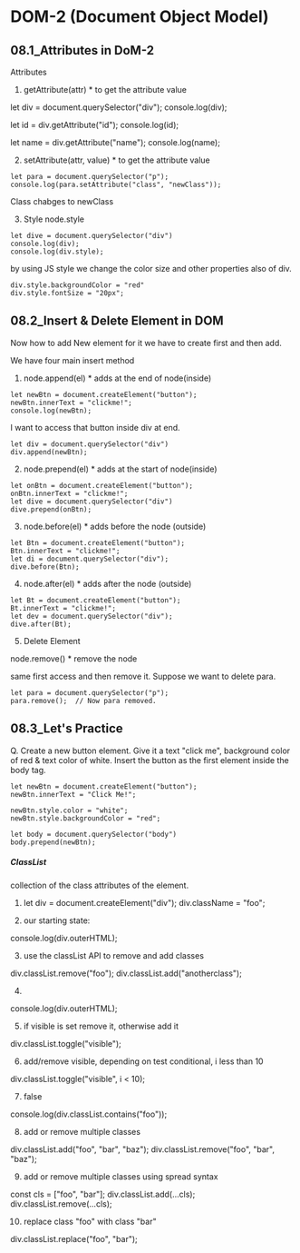 # DOM-2 (Document Object Model)

## 08.1_Attributes in DoM-2

Attributes

1. getAttribute(attr)  * to get the attribute value

let div = document.querySelector("div");
console.log(div);

let id = div.getAttribute("id");
console.log(id);

let name = div.getAttribute("name");
console.log(name);


2. setAttribute(attr, value)  * to get the attribute value
```
let para = document.querySelector("p");
console.log(para.setAttribute("class", "newClass"));
```
Class chabges to newClass


3. Style
node.style
```
let dive = document.querySelector("div")
console.log(div);
console.log(div.style);
```
by using JS style we change the color size and other properties also of div.
```
div.style.backgroundColor = "red"
div.style.fontSize = "20px";
```


## 08.2_Insert & Delete Element in DOM

Now how to add New element 
for it we have to create first and then add.


We have four main insert method 


1. node.append(el) * adds at the end of node(inside)
```
let newBtn = document.createElement("button");
newBtn.innerText = "clickme!";
console.log(newBtn);
```

I want to access that button inside div at end.
```
let div = document.querySelector("div")
div.append(newBtn);
```
2. node.prepend(el) * adds at the start of node(inside)
```
let onBtn = document.createElement("button");
onBtn.innerText = "clickme!";
let dive = document.querySelector("div")
dive.prepend(onBtn);
```
3. node.before(el) * adds before the node (outside)
```
let Btn = document.createElement("button");
Btn.innerText = "clickme!";
let di = document.querySelector("div");
dive.before(Btn);
```
4. node.after(el)  * adds after the node (outside)
```
let Bt = document.createElement("button");
Bt.innerText = "clickme!";
let dev = document.querySelector("div");
dive.after(Bt);
```
5. Delete Element

node.remove()  * remove the node

same first access and then remove it.
Suppose we want to delete para.

```
let para = document.querySelector("p");
para.remove();  // Now para removed.
```


## 08.3_Let's Practice


Q. Create a new button element. Give it a text "click me", background color of red & text color of white.
Insert the button as the first element inside the body tag.

```
let newBtn = document.createElement("button");
newBtn.innerText = "Click Me!";

newBtn.style.color = "white";
newBtn.style.backgroundColor = "red";

let body = document.querySelector("body")
body.prepend(newBtn);
```

##### ClassList
collection of the class attributes of the element.

1. let div = document.createElement("div");
div.className = "foo";

2. our starting state: <div class="foo"></div>

console.log(div.outerHTML);

3. use the classList API to remove and add classes

div.classList.remove("foo");
div.classList.add("anotherclass");

4. <div class="anotherclass"></div>

console.log(div.outerHTML);

5. if visible is set remove it, otherwise add it

div.classList.toggle("visible");

6. add/remove visible, depending on test conditional, i less than 10

div.classList.toggle("visible", i < 10);

7. false

console.log(div.classList.contains("foo"));

8. add or remove multiple classes

div.classList.add("foo", "bar", "baz");
div.classList.remove("foo", "bar", "baz");

9. add or remove multiple classes using spread syntax

const cls = ["foo", "bar"];
div.classList.add(...cls);
div.classList.remove(...cls);

10. replace class "foo" with class "bar"

div.classList.replace("foo", "bar");

